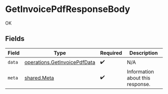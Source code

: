 # GetInvoicePdfResponseBody

OK


## Fields

| Field                                                                        | Type                                                                         | Required                                                                     | Description                                                                  |
| ---------------------------------------------------------------------------- | ---------------------------------------------------------------------------- | ---------------------------------------------------------------------------- | ---------------------------------------------------------------------------- |
| `data`                                                                       | [operations.GetInvoicePdfData](../../models/operations/getinvoicepdfdata.md) | :heavy_check_mark:                                                           | N/A                                                                          |
| `meta`                                                                       | [shared.Meta](../../models/shared/meta.md)                                   | :heavy_check_mark:                                                           | Information about this response.                                             |